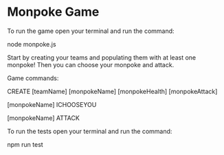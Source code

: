 # Monpoke Game

To run the game open your terminal and run the command: 

node monpoke.js


Start by creating your teams and populating them with at least one monpoke! Then you can choose your monpoke and attack. 

Game commands: 

CREATE [teamName] [monpokeName] [monpokeHealth] [monpokeAttack]

[monpokeName] ICHOOSEYOU

[monpokeName] ATTACK


To run the tests open your terminal and run the command: 

npm run test
